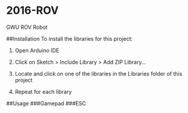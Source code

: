 # 2016-ROV

GWU ROV Robot

##Installation
To install the libraries for this project:

1. Open Arduino IDE

2. Click on Sketch > Include Library > Add ZIP Library...

3. Locate and click on one of the libraries in the Libraries folder of this project

4. Repeat for each library

##Usage
###Gamepad
###ESC
